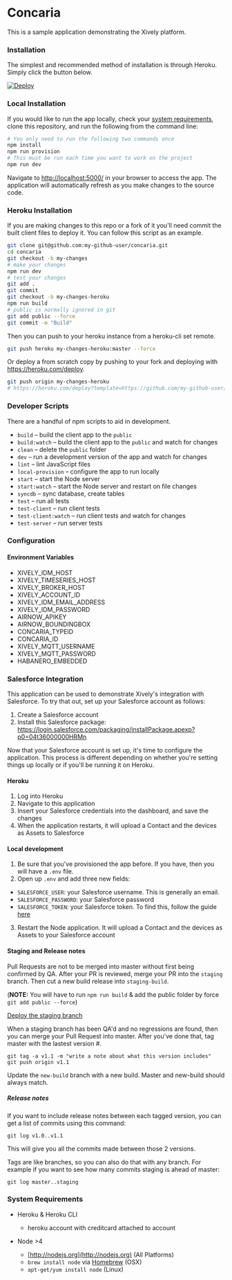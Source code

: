 # Concaria

This is a sample application demonstrating the Xively platform.

### Installation

The simplest and recommended method of installation is through Heroku. Simply click the button below.

[![Deploy](https://www.herokucdn.com/deploy/button.png)](https://heroku.com/deploy?template=https://github.com/xively/concaria/tree/build)

### Local Installation

If you would like to run the app locally, check your [system requirements](#system-requirements), clone this
repository, and run the following from the command line:

```sh
# You only need to run the following two commands once
npm install
npm run provision
# This must be run each time you want to work on the project
npm run dev
```

Navigate to <http://localhost:5000/> in your browser to access the app. The application will automatically refresh as you make changes to the source code.

### Heroku Installation

If you are making changes to this repo or a fork of it you'll need commit the built client files to deploy it. You can follow this script as an example.

```sh
git clone git@github.com:my-github-user/concaria.git
cd concaria
git checkout -b my-changes
# make your changes
npm run dev
# test your changes
git add .
git commit
git checkout -b my-changes-heroku
npm run build
# public is normally ignored in git
git add public --force
git commit -m "Build"
```

Then you can push to your heroku instance from a heroku-cli set remote.

```sh
git push heroku my-changes-heroku:master --force
```

Or deploy a from scratch copy by pushing to your fork and deploying with https://heroku.com/deploy.

```sh
git push origin my-changes-heroku
# https://heroku.com/deploy?template=https://github.com/my-github-user/concaria/tree/my-changes-heroku
```

### Developer Scripts

There are a handful of npm scripts to aid in development.

- `build` – build the client app to the `public`
- `build:watch` – build the client app to the `public` and watch for changes
- `clean` – delete the `public` folder
- `dev` – run a development version of the app and watch for changes
- `lint` – lint JavaScript files
- `local-provision` – configure the app to run locally
- `start` – start the Node server
- `start:watch` – start the Node server and restart on file changes
- `syncdb` – sync database, create tables
- `test` – run all tests
- `test-client` – run client tests
- `test-client:watch` – run client tests and watch for changes
- `test-server` – run server tests

### Configuration

#### Environment Variables

- XIVELY_IDM_HOST
- XIVELY_TIMESERIES_HOST
- XIVELY_BROKER_HOST
- XIVELY_ACCOUNT_ID
- XIVELY_IDM_EMAIL_ADDRESS
- XIVELY_IDM_PASSWORD
- AIRNOW_APIKEY
- AIRNOW_BOUNDINGBOX
- CONCARIA_TYPEID
- CONCARIA_ID
- XIVELY_MQTT_USERNAME
- XIVELY_MQTT_PASSWORD
- HABANERO_EMBEDDED

### Salesforce Integration

This application can be used to demonstrate Xively's integration with Salesforce.
To try that out, set up your Salesforce account as follows:

1. Create a Salesforce account
2. Install this Salesforce package:
   https://login.salesforce.com/packaging/installPackage.apexp?p0=04t36000000HRMn

Now that your Salesforce account is set up, it's time to configure the application.
This process is different depending on whether you're setting things up locally
or if you'll be running it on Heroku.

#### Heroku

1. Log into Heroku
2. Navigate to this application
3. Insert your Salesforce credentials into the dashboard, and save the changes
4. When the application restarts, it will upload a Contact and the devices as Assets
to Salesforce

#### Local development

1. Be sure that you've provisioned the app before. If you have, then you will have
a `.env` file.
2. Open up `.env` and add three new fields:
  - `SALESFORCE_USER`: your Salesforce username. This is generally an email.
  - `SALESFORCE_PASSWORD`: your Salesforce password
  - `SALESFORCE_TOKEN`: your Salesforce token. To find this, follow
    the guide [here](https://success.salesforce.com/answers?id=90630000000glADAAY)
3. Restart the Node application. It will upload a Contact and the devices as Assets
  to your Salesforce account

#### Staging and Release notes

Pull Requests are not to be merged into master without first being confirmed by QA.
After your PR is reviewed, merge your PR into the `staging` branch. Then cut a new build release into `staging-build`.

(**NOTE:** You will have to run `npm run build` & add the public folder by force `git add public --force`)

[Deploy the staging branch](https://heroku.com/deploy?template=https://github.com/xively/concaria/tree/staging-build)

When a staging branch has been QA'd and no regressions are found, then you can merge your Pull Request into master. After you've done that, tag master with the lastest version #.

```
git tag -a v1.1 -m "write a note about what this version includes"
git push origin v1.1

```

Update the `new-build` branch with a new build.  Master and new-build should always match.


##### Release notes
If you want to include release notes between each tagged version, you can get a list of commits using this command:

`git log v1.0..v1.1`

This will give you all the commits made between those 2 versions.  

Tags are like branches, so you can also do that with any branch. For example if you want to see how many commits staging is ahead of master:

`git log master..staging`


### System Requirements

- Heroku &amp; Heroku CLI
  - heroku account with creditcard attached to account

- Node >4
  - [http://nodejs.org](http://nodejs.org) (All Platforms)
  - `brew install node` via [Homebrew](http://brew.sh/) (OSX)
  - `apt-get/yum install node` (Linux)
